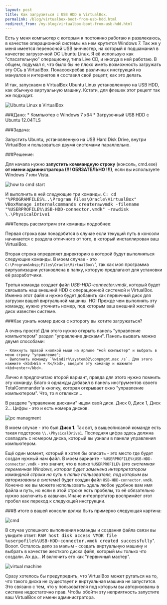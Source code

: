 ```yaml
---
layout: post
title: Как загрузиться с USB HDD в VirtualBox.
permalink: /blog/virtualbox-boot-from-usb-hdd.html
redirect_from: /my-blog/virtualbox-boot-from-usb-hdd.html
---
```

Есть у меня компьютер с которым я постоянно работаю и развлекаюсь, в качестве операционной системы на нем крутится Windows 7. Так же у меня имеется переносной USB винчестер, на который я подшаманил в качестве загрузочной ОС Ubuntu Linux. Я её использую как "спасательную" операционку, типа Live CD, и иногда в ней работаю. В общем, подумал я, что было бы не плохо иметь возможность загружать эту ОСь в VirtualBox. Понасоскребав различных инструкций из мануалов и интернетов я составил свой рецепт, как это делать.

И так, запускаем в VirtualBox Ubuntu Linux установленную на USB HDD, как обычную виртуальную машину. Кстати, для флешек этот рецепт так же подходит.

<!--more-->

![Ubuntu Linux в VirtualBox](/imgs/virtualbox-boot-from-usb-hdd/01.jpg)

###Дано:
    * Компьютер с Windows 7 x64
    * Загрузочный USB HDD с Ubuntu 12.04TLS

###Задача:

Запустить Ubuntu, установленную на USB Hard Disk Drive, внутри VirtualBox и пользоваться двумя системами параллельно.

###Решение:

Для начала нужно **запустить коммандную строку** (консоль, cmd.exe) **от имени администратора (!!! ОБЯЗАТЕЛЬНО !!!)**, если вы используете Windows 7 или Vista.

![how to cmd start](/imgs/virtualbox-boot-from-usb-hdd/02.png)

И выполнить в ней следующие три команды.
<kbd class="pre">
C:
cd "%PROGRAMFILES%\..\Program Files\Oracle\VirtualBox\"
VBoxManage internalcommands createrawvmdk -filename "%USERPROFILE%\USB-HDD-connector.vmdk" -rawdisk \\.\PhysicalDrive1
</kbd>

###Теперь рассмотрим эти команды подробнее:

Первая строка вам понадобится в случае если текущий путь в консоли начинается с раздела отличного от того, в который инсталлирован ваш VirtualBox.

Вторая строка определяет директорию в которой будут выполняться следующие команды. В моем случае - это `C:\Program&nbsp;Files\Oracle\VirtualBox\`", так как моя программа виртуализации установлена в папку, которую предлагают для установки её разработчики.

Третья команда создает файл *USB-HDD-connector.vmdk*, который будет связывать наш внешний HDD с операционной системой и VirtualBox. Именно этот файл и нужно будет добавить как первичный диск для загрузки вашей виртуальной машины. НО! Прежде чем выполнять эту команду, нужно уточнить номер, под которым ваш внешний жесткий диск известен системе.

###Как узнать номер диска с которогу вы хотите загружаться?

А очень просто! Для этого нужно открыть панель "управление компьютером" раздел "управление дисками". Панель вызвать можно двумя способами:

    - Кликнуть правой кнопкой мыши на ярлыке "мой компьютер" и выбрать в меню строку "управление";
    - Выполнить команду `%windir%\system32\compmgmt.msc /s`. Для этого нажмите <kbd>Win + R</kbd>, введите эту команду и нажмите <kbd>enter</kbd>.

Лично я предпочитаю второй вариант, правда для этого нужно помнить эту команду. Благо я однажды добавил в панель инструментов своего TotalCommander'а кнопку, которая открывает окно "управление компьютером". Что, то я отвлекся...

В разделе "управление дисками" ищем свой диск. Диск 0, Диск 1, Диск 2... Цифры - это и есть номера дисков.

![pс managment](/imgs/virtualbox-boot-from-usb-hdd/03.png)

В моем случае - это был **Диск 1**. Так вот, в вышеописаной команде есть такая подстрока `\\.\PhysicalDrive1`. Последняя цифра здесь должна совпадать с номером диска, который вы узнали в панели управления компьютером.

Ещё один момент, который я хотел бы описать - это место где будет создан нужный нам файл. В моем варианте - `%USERPROFILE%\USB-HDD-connector.vmdk` - это значит, что в папке `%USERPROFILE%` *(это системная переменная Windows, которая будет заменена интерпретатором командной строки на путь к папке пользователя, под которым вы авторизованы в системе)* будет создан файл `USB-HDD-connector.vmdk`. Конечно же вы можете использовать здель любое удобное вам имя файла и путь, но если в этой строке есть пробелы, то её обязательно нужно заключить в кавычки. Иначе интерпретатор воспримйет этот пробел как переход к следующей инструкции.

###В итоге в вашей консоли должа быть примерно следующая картина:

![cmd](/imgs/virtualbox-boot-from-usb-hdd/04.png)

В случае успешного выполнения команды и создания файла связи вы увидите ответ: <kbd>RAW host disk access VMDK file %userpofile%\USB-HDD-connector.vmdk created successfully</kbd>". Вооот. Осталось дело за малым - создать виртуальную машину и выбрать в качестве жесткого диска файл, который мы только что создали. Ах да... И включить его как "первичный мастер".

![virtual machine](/imgs/virtualbox-boot-from-usb-hdd/05.png)

Сразу хотелось бы предупредить, что VirtualBox может ругаться на то, что такого диска не существует и виртуальная машина не запустится. Это связано с тем, что у пользователя под которым вы авторизованы в системе недостаточно прав. Чтобы обойти эту неприятность запустите ваш VirtualBox от имени администратора.
